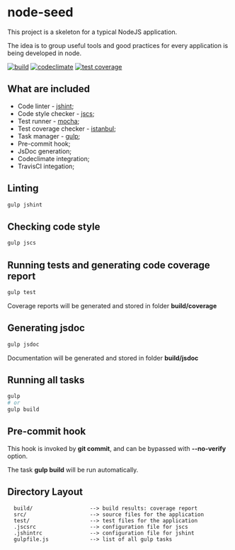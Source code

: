 # node-seed

This project is a skeleton for a typical NodeJS application.

The idea is to group useful tools and good practices for every application is being developed in node.

[![build][travis-image]][travis-url]
[![codeclimate][codeclimate-image]][codeclimate-url]
[![test coverage][codeclimate-coverage-image]][codeclimate-coverage-url]

## What are included

- Code linter - [jshint](http://jshint.com/);
- Code style checker - [jscs](http://jscs.info/);
- Test runner - [mocha](http://mochajs.org/);
- Test coverage checker - [istanbul](https://github.com/gotwarlost/istanbul);
- Task manager - [gulp](http://gulpjs.com/);
- Pre-commit hook;
- JsDoc generation;
- Codeclimate integration;
- TravisCI integation;

## Linting

```bash
gulp jshint
```

## Checking code style

```bash
gulp jscs
```

## Running tests and generating code coverage report

```bash
gulp test
```

Coverage reports will be generated and stored in folder **build/coverage**

## Generating jsdoc

```bash
gulp jsdoc
```

Documentation will be generated and stored in folder **build/jsdoc**

## Running all tasks

```bash
gulp
# or
gulp build
```

## Pre-commit hook

This hook is invoked by **git commit**, and can be bypassed with **--no-verify** option.

The task **gulp build** will be run automatically.

## Directory Layout

```
  build/                  --> build results: coverage report
  src/                    --> source files for the application
  test/                   --> test files for the application
  .jscsrc                 --> configuration file for jscs
  .jshintrc               --> configuration file for jshint
  gulpfile.js             --> list of all gulp tasks
```

[travis-image]: https://travis-ci.org/hwndept/node-seed.svg?branch=master
[travis-url]: https://travis-ci.org/hwndept/node-seed
[codeclimate-image]: https://codeclimate.com/github/hwndept/node-seed/badges/gpa.svg
[codeclimate-url]: https://codeclimate.com/github/hwndept/node-seed
[codeclimate-coverage-image]: https://codeclimate.com/github/hwndept/node-seed/badges/coverage.svg
[codeclimate-coverage-url]: https://codeclimate.com/github/hwndept/node-seed/coverage
